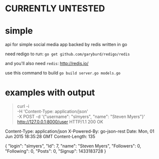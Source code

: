 # CURRENTLY UNTESTED

# simple
api for simple social media app backed by redis written in go

need redigo to run:
`go get github.com/garyburd/redigo/redis`

and you'll also need `redis`:
http://redis.io/

use this command to build
`go build server.go models.go`

# examples with output

>curl -i \
-H 'Content-Type: application/json' \
-X POST -d '{"username": "slmyers", "name": "Steven Myers"}' \
http://127.0.0.1:8000/user
HTTP/1.1 200 OK

Content-Type: application/json
X-Powered-By: go-json-rest
Date: Mon, 01 Jun 2015 18:35:28 GMT
Content-Length: 135

{
  "login": "slmyers",
  "Id": 7,
  "name": "Steven Myers",
  "Followers": 0,
  "Following": 0,
  "Posts": 0,
  "Signup": 1433183728
}
